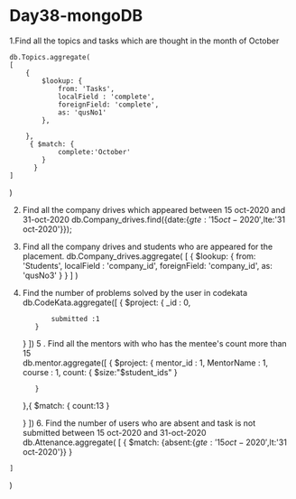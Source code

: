 # Day38-mongoDB
1.Find all the topics and tasks which are thought in the month of October
    
    db.Topics.aggregate(
    [
        {
            $lookup: {
                from: 'Tasks',
                localField : 'complete',
                foreignField: 'complete',
                as: 'qusNo1'
            },
          
        },
         { $match: {
                complete:'October'
            }
          }
    ]
)
    
  2.  Find all the company drives which appeared between 15 oct-2020 and 31-oct-2020
 db.Company_drives.find({date:{$gte:'15 oct-2020',$lte:'31 oct-2020'}});
 
  3. Find all the company drives and students who are appeared for the placement.
 db.Company_drives.aggregate(
    [
        {
            $lookup: {
                from: 'Students',
                localField : 'company_id',
                foreignField: 'company_id',
                as: 'qusNo3'
            }
        }
    ]
)
  4. Find the number of problems solved by the user in codekata
  db.CodeKata.aggregate([
        {
            $project: {
                _id : 0,
                   
                submitted :1
            }
        }
    ])
   5 . Find all the mentors with who has the mentee's count more than 15  
    db.mentor.aggregate([
        {
            $project: { 
                mentor_id : 1,
              	MentorName : 1,
	            course : 1,
                count: { $size:"$student_ids" }
                
            }
            
        },{
            $match: {
                count:13
              }
            
        }
     ])
    6. Find the number of users who are absent and task is not submitted  between 15 oct-2020 and 31-oct-2020
      db.Attenance.aggregate(
    [
            {
             $match: {absent:{$gte:'15 oct-2020',$lt:'31 oct-2020'}}
          }
      
    ]
)
